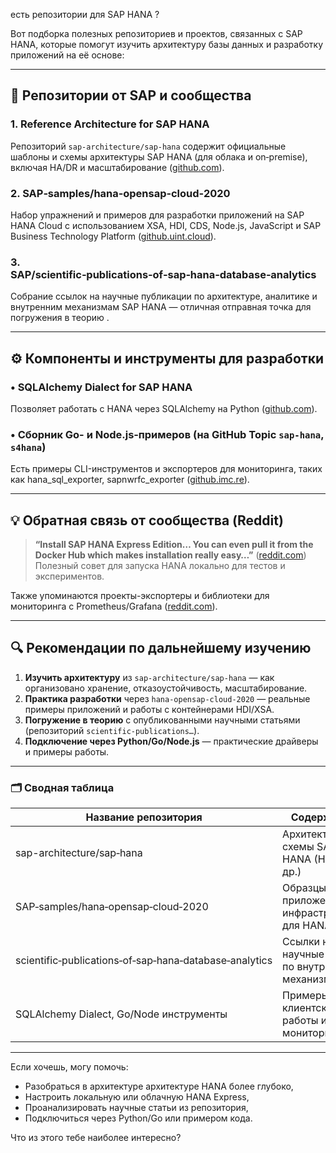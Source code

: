 есть репозитории для  SAP HANA ?

Вот подборка полезных репозиториев и проектов, связанных с SAP HANA, которые помогут изучить архитектуру базы данных и разработку приложений на её основе:

---

## 📘 Репозитории от SAP и сообщества

### 1. **Reference Architecture for SAP HANA**

Репозиторий `sap-architecture/sap-hana` содержит официальные шаблоны и схемы архитектуры SAP HANA (для облака и on‑premise), включая HA/DR и масштабирование ([github.com][1]).

### 2. **SAP‑samples/hana‑opensap‑cloud‑2020**

Набор упражнений и примеров для разработки приложений на SAP HANA Cloud с использованием XSA, HDI, CDS, Node.js, JavaScript и SAP Business Technology Platform ([github.uint.cloud][2]).

### 3. **SAP/scientific‑publications‑of‑sap‑hana‑database‑analytics**

Собрание ссылок на научные публикации по архитектуре, аналитике и внутренним механизмам SAP HANA — отличная отправная точка для погружения в теорию .

---

## ⚙️ Компоненты и инструменты для разработки

### • SQLAlchemy Dialect for SAP HANA

Позволяет работать с HANA через SQLAlchemy на Python ([github.com][3]).

### • Сборник Go- и Node.js‑примеров (на GitHub Topic `sap-hana`, `s4hana`)

Есть примеры CLI-инструментов и экспортеров для мониторинга, таких как hana\_sql\_exporter, sapnwrfc\_exporter ([github.imc.re][4]).

---

## 💡 Обратная связь от сообщества (Reddit)

> **“Install SAP HANA Express Edition… You can even pull it from the Docker Hub which makes installation really easy…”** ([reddit.com][5])
> Полезный совет для запуска HANA локально для тестов и экспериментов.

Также упоминаются проекты-экспортеры и библиотеки для мониторинга с Prometheus/Grafana ([reddit.com][6]).

---

## 🔍 Рекомендации по дальнейшему изучению

1. **Изучить архитектуру** из `sap-architecture/sap-hana` — как организовано хранение, отказоустойчивость, масштабирование.
2. **Практика разработки** через `hana-opensap-cloud-2020` — реальные примеры приложений и работы с контейнерами HDI/XSA.
3. **Погружение в теорию** с опубликованными научными статьями (репозиторий `scientific-publications…`).
4. **Подключение через Python/Go/Node.js** — практические драйверы и примеры работы.

---

### 🗂️ Сводная таблица

| Название репозитория                                   | Содержание                                         |
| ------------------------------------------------------ | -------------------------------------------------- |
| sap-architecture/sap‑hana                              | Архитектурные схемы SAP HANA (HA, DR и др.)        |
| SAP‑samples/hana‑opensap‑cloud‑2020                    | Образцы приложений и инфраструктуры для HANA Cloud |
| scientific‑publications‑of‑sap‑hana‑database‑analytics | Ссылки на научные статьи по внутренним механизмам  |
| SQLAlchemy Dialect, Go/Node инструменты                | Примеры клиентской работы и мониторинга            |

---

Если хочешь, могу помочь:

* Разобраться в архитектуре архитектуре HANA более глубоко,
* Настроить локальную или облачную HANA Express,
* Проанализировать научные статьи из репозитория,
* Подключиться через Python/Go или примером кода.

Что из этого тебе наиболее интересно?

[1]: https://github.com/sap-architecture/sap-hana?utm_source=chatgpt.com "GitHub - sap-architecture/sap-hana: Reference Architecture for SAP HANA"
[2]: https://github.uint.cloud/SAP-samples/hana-opensap-cloud-2020?utm_source=chatgpt.com "GitHub - SAP-samples/hana-opensap-cloud-2020: Exercise materials for openSAP courses targeted to application developers, SAP HANA developers, Cloud Application Programming Model developers, and SAP Business Technology Platform developers."
[3]: https://github.com/topics/sap-hana?utm_source=chatgpt.com "sap-hana · GitHub Topics · GitHub"
[4]: https://github.imc.re/topics/hana?utm_source=chatgpt.com "hana · GitHub Topics · GitHub"
[5]: https://www.reddit.com/r/SAP/comments/e6mcz6?utm_source=chatgpt.com "SAP Hana at home"
[6]: https://www.reddit.com/r/PrometheusMonitoring/comments/fjjpvq?utm_source=chatgpt.com "Monitoring SAP and SAP Hana Instances with Prometheus and Grafana"
